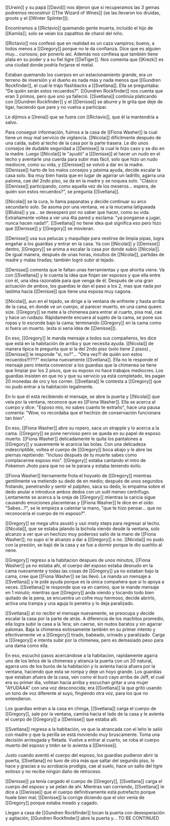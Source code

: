 [[Urwin]] y su papá [[David]] nos dijeron que si recuperamos las 3 gemas podremos reconstruir [[The Wizard of Wines]] (se las llevaron los druidas, groots y el [[Winter Splinter]]).

Encontramos a [[Rictavio]] quemando gente muerta, incluído el hijo de [[Kamila]]; solo se veían los zapatitos de charol del niño.

[[Rictavio]] nos confesó que en realidad es un caza vampiros; bueno, a todos menos a [[Gregory]] porque no le da confianza. Dice que es alguien muy... curiosos; por ponerlo así.
Además nos confiesa que también tiene plata en su poder y a su fiel tigre [[DeTiger]].
Nos comenta que [[Krezk]] es una ciudad donde podría forjarse el metal.

Estaban quemando los cuerpos en un estacionamiento grande, era un terreno de inversión y el dueño es nada más y nada menos que [[Gundren Rockfinder]], el cual le trajo flashbacks a [[Svetlana]]. Ella se preguntaba: "De quién serán estos recuerdos?".
[[Gundren Rockfinder]] nos cuenta que eran 3 primos, pero que uno ya falleció.
[[Svetlana]] continúa platicando con [[Gundren Rockfinder]] y el [[Denisse]] se aburre y le grita que deje de ligar, haciendo que pare y no vuelva a participar.

Le dijimos a [[Irena]] que se fuera con [[Rictavio]], que él la mantendría a salvo.

Para conseguir información, fuimos a la casa de [[Fiona Washer]] la cual tiene un muy mal servicio de vigilancia.
[[Nicolai]] difícilmente después de una caída, subió al techo de la casa por la parte trasera.
Le dio unos consejos de dudable seguridad a [[Denisse]] la cual le hizo caso y se dio en la madre.
Luego [[Nicolai]] le "ayudó" a [[Denisse]] al hacer un nudo en el techo y aventarle una cuerda para subir mas fácil, solo que hizo un nudo mediocre, como su vida, y [[Denisse]] se volvió a dar en la madre.
[[Denisse]] harto de los malos consejos y pésima ayuda, decide escalar la casa solo.
Iba muy bien hasta que en lugar de agarrar un ladrillo, agarra una paloma, cae del 2ndo piso, se da en la madre y se noquea solo. "Clásico [[Denisse]] participando, como aquella vez de los meseros... espera, de quién son estos recuerdos?", se pregunta [[Svetlana]].

[[Nicolai]] se la cura, lo llama papanatas y decide continuar su arco secundario solo.
Se asoma por una ventana, ve a la mucama latigueada [[Blubia]] y ya... se desesperó por no saber que hacer, como su vida.
Extrañamente voltea a ver una 4ta pared y exclama: "ya ponganse a jugar, nunca hacen nada!!". [[Svetlana]] no tiene idea qué significa eso pero hizo que [[Denisse]] y [[Gregory]] se movieran.

[[Denisse]] usa sus pelucas y maquillaje para vestirse de limpia pipas, logra engañar a los guardias y entrar en la casa.
Ya con [[Nicolai]] y [[Denisse]] dentro, [[Gregory]] se anima a escalar la casa por donde subió [[Nicolai]]. De igual manera, después de unas horas, insultos de [[Nicolai]], partidas de madre y malas tiradas; también logró subir al tejado.

[[Denisse]] comenta que le faltan unas herramientas y que ahorita viene. Va con [[Svetlana]] y le cuenta la idea que finjan ser esposos y que ella entre con él, una idea razonable para que venga de él.
Después de una gran actuación de ambos, los guardias le dan el paso a los 2, mas que nada por lastima hacia [[Denisse]] que tiene una esposa muy cagona.

[[Nicolai]], aun en el tejado, se dirige a la ventana de enfrente y hasta arriba de la casa, en donde ve un cuerpo, al parecer muerto, en una cama queen size.
[[Gregory]] se mete a la chimenea para entrar al cuarto, pisa mal, cae y hace un ruidazo.
Rápidamente encuera al sujeto de la cama, se pone sus ropas y lo esconde bajo la cama; terminando [[Gregory]] en la cama como si fuera un muerto. (esta si seria idea de [[Denisse]]).

En eso, [[Gregory]] le manda mensaje a todos sus compañeros, les dice que está en la habitación de arriba y que necesita ayuda. [[Nicolai]] de manera típica le pregunta que si la del 2ndo piso (solo tiene 2 pisos) , [[Denisse]] le responde "si, no?"... "Otra vez?! de quién son estos recuerdos!!!???" exclama nuevamente [[Svetlana]]. Ella no le responde el mensaje pero intenta convencer a los guardias que la chimenea se tiene que limpiar por los 2 pisos, que su esposo no hace trabajos mediocres. Los guardias insisten en que no  y que su servicio ya está completado, les pagan 20 monedas de oro y los corren. [[Svetlana]] le contesta a [[Gregory]] que no pudo entrar a la habitación legalmente.

En lo que él está recibiendo el mensaje, se abre la puerta y [[Nicolai]] que veía por la ventana, reconoce que es [[Fiona Washer]]. Ella se acerca al cuerpo y dice: "Esposo mío, no sabes cuanto te extraño", hace una pausa comenta: "Wow, no recordaba que el hechizo de conservación funcionara tan bien".

En eso, [[Fiona Washer]] abre su ropero, saca un strapple y lo acerca a la cama. [[Gregory]] se pone nervioso pero se queda en su papel de esposo muerto. [[Fiona Washer]] delicadamente le quita los pantalones a [[Gregory]] y suavemente le acaricia las bolas. Con una delicadeza indescriptible, voltea el cuerpo de [[Gregory]] boca abajo y le abre las piernas repitiendo: "Incluso después de tu muerte sabes como complacerme esposo mio". [[Gregory]] estaba cantando el intro de Pokemon Jhoto para que no se le parara y estaba teniendo éxito.

[[Fiona Washer]] tiernamente frota el hoyuelo de [[Gregory]] mientras gentilmente va metiendo su dedo de en medio; después de unos segundos frotando, penetrando y sentir el palpiteo, saca su dedo, lo empalma sobre el dedo anular e introduce ambos dedos con un sutil meneo centrífugo. Lentamente se acerca a la oreja de [[Gregory]] mientras la caricia sigue causando emociones placenteras y [[Fiona Washer]] le dice en el oído: "Sabes...?", se le empieza a calentar la mano, "que te hizo pensar... que no reconocería el cuerpo de mi esposo?".

[[Gregory]] se mega ultra asustó y usó misty steps para regresar al techo. [[Nicolai]], que se estaba jalando la bichola viendo desde la ventana, solo alcanzo a ver que un hechizo muy poderoso salió de la mano de [[Fiona Washer]]; no supo si le alcanzo a dar a [[Gregory]] o no. [[Nicolai]] no pudo con la presión, se bajó de la casa y se fue a dormir porque le dio sueñito al nene.

[[Gregory]] regreso a la habitacion despues de unos minutos, [[Fiona Washer]] ya no estaba ahí, el cuerpo del esposo estaba desnudo en la cama nuevamente y todas las cosas de [[Gregory]] ya no estaban bajo la cama, cree que [[Fiona Washer]] se las llevó. Le manda un mensaje a [[Svetlana]] y le pide ayuda porque es la única compañera que si lo apoya a veces. [[Svetlana]] le responde que va en camino, que le mande mensaje en 1 minuto; mientras que [[Gregory]] anda viendo y tocando todo bien quitado de la pena, se encuentra un cofre muy hermoso, decide abrirlo, activa una trampa y una aguja lo penetra y lo deja paralizado.

[[Svetlana]] al no recibir el mensaje nuevamente, se preocupa y decide escalar la casa por la parte de atrás. A diferencia de los machitos promedio, ella logra subir la casa a la 1era; sin caerse, sin nudos baratos y sin agarrar palomas. Baja la chimenea exitosamente también en su primer intento y efectivamente ve a [[Gregory]] tirado, babeado, orinado y paralizado. Carga a [[Gregory]] e intenta subir por la chimenea, pero es demasiado peso para una dama como ella.

En eso, escuchó pasos acercándose a la habitacion, rapidamente agarra uno de los leños de la chimenea y atranca la puerta con un 20 natural, agarra uno de los burós de la habitación y lo avienta hacia afuera por la ventana, haciendo que esta se rompa y deje un hoyo grande. Los guardias que estaban afuera de la casa, ven como el buró cayo arriba de Jeff, el cual era su primer dia, voltean hacia arriba y escuchan gritar a una mujer "AYUDAAA" con una voz desconocida; era [[Svetlana]] la que gritó usando un tono de voz diferente al suyo, fingiendo otra voz, para los que no entendieron.

Los guardias entran a la casa en chinga, [[Svetlana]] carga el cuerpo de [[Gregory]], sale por la ventana, camina hacia el lado de la casa y le avienta el cuerpo de [[Gregory]] a [[Denisse]] que estaba allí.

[[Svetlana]] regresa a la habitación, ve que la atrancada con el leño le salió con madre y que la perilla se está moviendo muy bruscamente. Toma una decisión arriesgada y fletada. Vuelve a entrar al cuarto, se roba el cuerpo muerto del esposo y tmbn se lo avienta a [[Denisse]].

Justo cuando aventó el cuerpo del esposo, los guardias pudieron abrir la puerta, [[Svetlana]] no tuvo de otra más que saltar del segundo piso, lo hace y gracias a su acrobacia prodigia, cae al suelo, hace un salto del tigre exitoso y no recibe ningún daño de retroceso.

[[Denisse]] ya tenía cargado el cuerpo de [[Gregory]], [[Svetlana]] carga el cuerpo del esposo y se pelan de ahí. Mientras van corriendo, [[Svetlana]] le dice a [[Denisse]] que el cuerpo definitivamente está putrefacto porque huele bien mal; [[Denisse]] la corrige diciendo que el olor venía de [[Gregory]] porque estaba meado y cagado.

Llegan a casa de [[Gundren Rockfinder]] tocan la puerta con desesperación y agitación, [[Gundren Rockfinder]] abre la puerta y... TO BE CONTINUED


